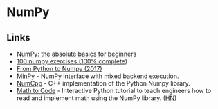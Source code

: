 # NumPy

## Links

* [NumPy: the absolute basics for beginners](https://numpy.org/devdocs/user/absolute_beginners.html)
* [100 numpy exercises \(100% complete\)](https://github.com/rougier/numpy-100)
* [From Python to Numpy \(2017\)](https://www.labri.fr/perso/nrougier/from-python-to-numpy/)
* [MinPy](https://github.com/dmlc/minpy) - NumPy interface with mixed backend execution.
* [NumCpp](https://github.com/dpilger26/NumCpp) - C++ implementation of the Python Numpy library.
* [Math to Code](https://mathtocode.com/) - Interactive Python tutorial to teach engineers how to read and implement math using the NumPy library. \([HN](https://news.ycombinator.com/item?id=23513438)\)

